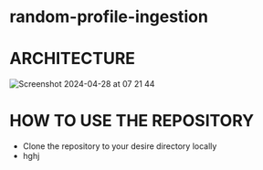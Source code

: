 # random-profile-ingestion

# ARCHITECTURE
![Screenshot 2024-04-28 at 07 21 44](https://github.com/cappymayor/random-profile-ingestion/assets/64020047/a7281953-59e2-4113-99cd-2942e796894d)

# HOW TO USE THE REPOSITORY
- Clone the repository to your desire directory locally
 - hghj
